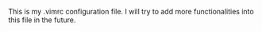This is my .vimrc configuration file. I will try to add more functionalities into this file in the future.
